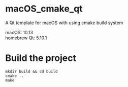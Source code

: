 # macOS_cmake_qt
A Qt template for macOS with using cmake build system

macOS: 10.13 <br />
homebrew Qt: 5.10.1 <br />

# Build the project
`mkdir build && cd build` <br />
`cmake ..` <br />
`make`
